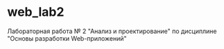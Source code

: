 # web_lab2
Лабораторная работа № 2 "Анализ и проектирование" по дисциплине "Основы разработки Web-приложений"
